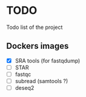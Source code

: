 # TODO

Todo list of the project

## Dockers images

- [X] SRA tools (for fastqdump)
- [ ] STAR
- [ ] fastqc
- [ ] subread (samtools ?)
- [ ] deseq2